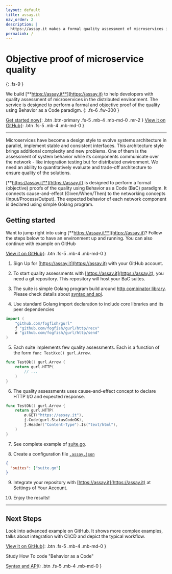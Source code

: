 ```yaml
---
layout: default
title: assay.it
nav_order: 2
description: |
  https://assay.it makes a formal quality assessment of microservices in the distributed environment using Behavior as a Code paradigm.
permalink: /
---
```


# Objective proof of microservice quality
{: .fs-9 }

We build [**https://assay.it**](https://assay.it) to help developers with quality assessment of microservices in the distributed environment. The service is designed to perform a formal and objective proof of the quality using Behavior as a Code paradigm.
{: .fs-6 .fw-300 }

[Get started now](#getting-started){: .btn .btn-primary .fs-5 .mb-4 .mb-md-0 .mr-2 } [View it on GitHub](https://github.com/assay-it/sample.assay.it){: .btn .fs-5 .mb-4 .mb-md-0 }

---

Microservices have become a design style to evolve systems architecture in parallel,
implement stable and consistent interfaces. This architecture style brings additional
complexity and new problems. One of them is the assessment of system behavior while its
components communicate over the network - like integration testing but for distributed
environment. We need an ability to quantitatively evaluate and trade-off architecture
to ensure quality of the solutions.

[**https://assay.it**](https://assay.it) is designed to perform a formal (objective)
proofs of the quality using Behavior as a Code (BaC) paradigm. It connects cause-and-effect
(Given/When/Then) to the networking concepts (Input/Process/Output). The expected
behavior of each network component is declared using simple Golang program.


## Getting started

Want to jump right into using [**https://assay.it**](https://assay.it)? Follow the steps below to have an environment up and running. You can also continue with example on GitHub

[View it on GitHub](https://github.com/assay-it/sample.assay.it){: .btn .fs-5 .mb-4 .mb-md-0 }

1. Sign Up for [https://assay.it](https://assay.it) with your GitHub account.

2. To start quality assessments with [https://assay.it](https://assay.it), you need a git repository. This repository will host your BaC suites.

3. The suite is simple Golang program build around [http combinator library](https://github.com/fogfish/gurl). Please check  details about [syntax and api](/docs/core).

4. Use standard Golang import declaration to include core libraries and its peer dependencies
```go
import (
	"github.com/fogfish/gurl"
	ƒ "github.com/fogfish/gurl/http/recv"
	ø "github.com/fogfish/gurl/http/send"
)
```

5. Each suite implements few quality assessments. Each is a function of the form `func TestXxx() gurl.Arrow`.
```go
func TestOk() gurl.Arrow {
	return gurl.HTTP(
		// ...
	)
}
```

6. The quality assessments uses cause-and-effect concept to declare HTTP I/O and expected response. 
```go
func TestOk() gurl.Arrow {
	return gurl.HTTP(
		ø.GET("https://assay.it"),
		ƒ.Code(gurl.StatusCodeOK),
		ƒ.Header("Content-Type").Is("text/html"),
	)
}
```  

7. See complete example of [suite.go](https://github.com/assay-it/sample.assay.it/blob/master/suite.go). 

8. Create a configuration file [`.assay.json`](/docs/core)
```json
{
  "suites": ["suite.go"]
}
```

9. Integrate your repository with [https://assay.it](https://assay.it) at Settings of Your Account.

7. Enjoy the results!

---

## Next Steps

Look into advanced example on GitHub. It shows more complex examples, talks about integration with CI\CD and depict the typical workflow.

[View it on GitHub](https://github.com/assay-it/example.assay.it){: .btn .fs-5 .mb-4 .mb-md-0 }

Study How To code "Behavior as a Code"

[Syntax and API](/docs/core){: .btn .fs-5 .mb-4 .mb-md-0 }
